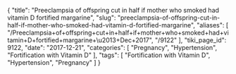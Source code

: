 {
    "title": "Preeclampsia of offspring cut in half if mother who smoked had vitamin D fortified margarine",
    "slug": "preeclampsia-of-offspring-cut-in-half-if-mother-who-smoked-had-vitamin-d-fortified-margarine",
    "aliases": [
        "/Preeclampsia+of+offspring+cut+in+half+if+mother+who+smoked+had+vitamin+D+fortified+margarine+\u2013+Dec+2017",
        "/9122"
    ],
    "tiki_page_id": 9122,
    "date": "2017-12-21",
    "categories": [
        "Pregnancy",
        "Hypertension",
        "Fortification with Vitamin D"
    ],
    "tags": [
        "Fortification with Vitamin D",
        "Hypertension",
        "Pregnancy"
    ]
}